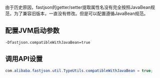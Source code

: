 由于历史原因，fastjson的getter/setter提取属性名没有完全按照JavaBean规范，为了兼容旧版本，一直没有修改。但是可以配置遵循JavaBean规范。

## 配置JVM启动参数
```
-Dfastjson.compatibleWithJavaBean=true
```

## 调用API设置
```java
com.alibaba.fastjson.util.TypeUtils.compatibleWithJavaBean = true;
```